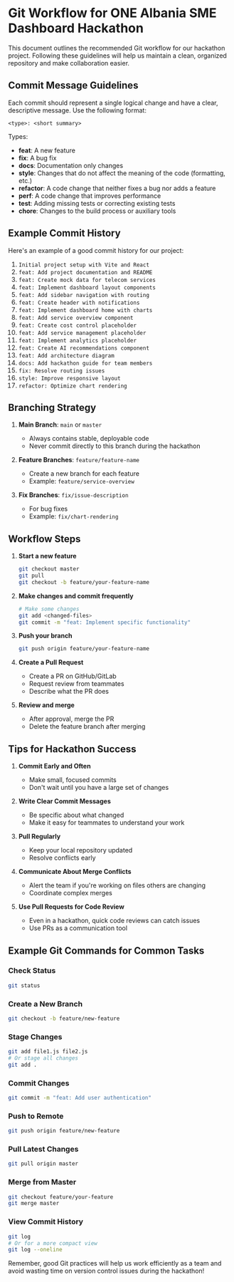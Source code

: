 # Git Workflow for ONE Albania SME Dashboard Hackathon

This document outlines the recommended Git workflow for our hackathon project. Following these guidelines will help us maintain a clean, organized repository and make collaboration easier.

## Commit Message Guidelines

Each commit should represent a single logical change and have a clear, descriptive message. Use the following format:

```
<type>: <short summary>
```

Types:
- **feat**: A new feature
- **fix**: A bug fix
- **docs**: Documentation only changes
- **style**: Changes that do not affect the meaning of the code (formatting, etc.)
- **refactor**: A code change that neither fixes a bug nor adds a feature
- **perf**: A code change that improves performance
- **test**: Adding missing tests or correcting existing tests
- **chore**: Changes to the build process or auxiliary tools

## Example Commit History

Here's an example of a good commit history for our project:

1. `Initial project setup with Vite and React`
2. `feat: Add project documentation and README`
3. `feat: Create mock data for telecom services`
4. `feat: Implement dashboard layout components`
5. `feat: Add sidebar navigation with routing`
6. `feat: Create header with notifications`
7. `feat: Implement dashboard home with charts`
8. `feat: Add service overview component`
9. `feat: Create cost control placeholder`
10. `feat: Add service management placeholder`
11. `feat: Implement analytics placeholder`
12. `feat: Create AI recommendations component`
13. `feat: Add architecture diagram`
14. `docs: Add hackathon guide for team members`
15. `fix: Resolve routing issues`
16. `style: Improve responsive layout`
17. `refactor: Optimize chart rendering`

## Branching Strategy

1. **Main Branch**: `main` or `master`
   - Always contains stable, deployable code
   - Never commit directly to this branch during the hackathon

2. **Feature Branches**: `feature/feature-name`
   - Create a new branch for each feature
   - Example: `feature/service-overview`

3. **Fix Branches**: `fix/issue-description`
   - For bug fixes
   - Example: `fix/chart-rendering`

## Workflow Steps

1. **Start a new feature**
   ```bash
   git checkout master
   git pull
   git checkout -b feature/your-feature-name
   ```

2. **Make changes and commit frequently**
   ```bash
   # Make some changes
   git add <changed-files>
   git commit -m "feat: Implement specific functionality"
   ```

3. **Push your branch**
   ```bash
   git push origin feature/your-feature-name
   ```

4. **Create a Pull Request**
   - Create a PR on GitHub/GitLab
   - Request review from teammates
   - Describe what the PR does

5. **Review and merge**
   - After approval, merge the PR
   - Delete the feature branch after merging

## Tips for Hackathon Success

1. **Commit Early and Often**
   - Make small, focused commits
   - Don't wait until you have a large set of changes

2. **Write Clear Commit Messages**
   - Be specific about what changed
   - Make it easy for teammates to understand your work

3. **Pull Regularly**
   - Keep your local repository updated
   - Resolve conflicts early

4. **Communicate About Merge Conflicts**
   - Alert the team if you're working on files others are changing
   - Coordinate complex merges

5. **Use Pull Requests for Code Review**
   - Even in a hackathon, quick code reviews can catch issues
   - Use PRs as a communication tool

## Example Git Commands for Common Tasks

### Check Status
```bash
git status
```

### Create a New Branch
```bash
git checkout -b feature/new-feature
```

### Stage Changes
```bash
git add file1.js file2.js
# Or stage all changes
git add .
```

### Commit Changes
```bash
git commit -m "feat: Add user authentication"
```

### Push to Remote
```bash
git push origin feature/new-feature
```

### Pull Latest Changes
```bash
git pull origin master
```

### Merge from Master
```bash
git checkout feature/your-feature
git merge master
```

### View Commit History
```bash
git log
# Or for a more compact view
git log --oneline
```

Remember, good Git practices will help us work efficiently as a team and avoid wasting time on version control issues during the hackathon!
